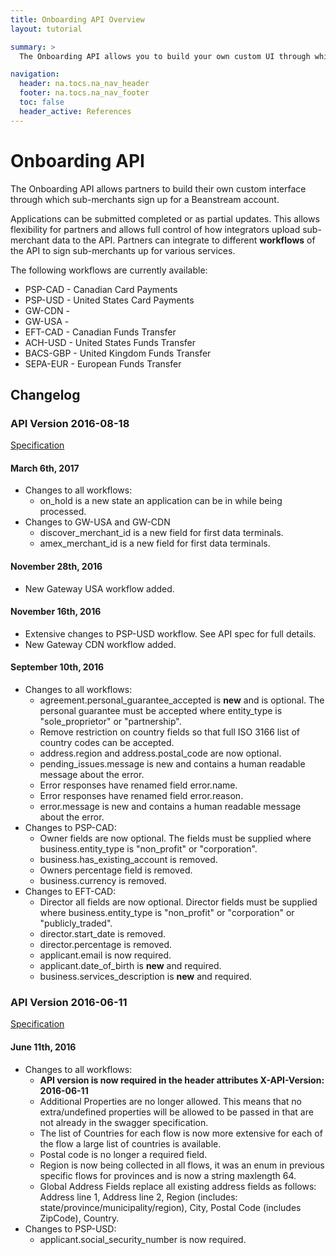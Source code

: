 ```yaml
---
title: Onboarding API Overview
layout: tutorial

summary: >
  The Onboarding API allows you to build your own custom UI through which a sub-merchants sign up for a Beanstream account or to reuse the information already collected to create a lightweight integration.

navigation:
  header: na.tocs.na_nav_header
  footer: na.tocs.na_nav_footer
  toc: false
  header_active: References
---
```


# Onboarding API

The Onboarding API allows partners to build their own custom interface through which sub-merchants sign up for a Beanstream account.

Applications can be submitted completed or as partial updates. This allows flexibility for partners and allows full control of how integrators upload sub-merchant data to the API. Partners can integrate to different **workflows** of the API to sign sub-merchants up for various services.

The following workflows are currently available:
* PSP-CAD - Canadian Card Payments
* PSP-USD - United States Card Payments
* GW-CDN -
* GW-USA -
* EFT-CAD - Canadian Funds Transfer
* ACH-USD - United States Funds Transfer
* BACS-GBP - United Kingdom Funds Transfer
* SEPA-EUR - European Funds Transfer


## Changelog


### **API Version 2016-08-18**
[Specification](../v2016-08-18)

#### March 6th, 2017
* Changes to all workflows:
    * on_hold is a new state an application can be in while being processed.
* Changes to GW-USA and GW-CDN
    * discover_merchant_id is a new field for first data terminals.
    * amex_merchant_id is a new field for first data terminals.

#### November 28th, 2016
* New Gateway USA workflow added.

#### November 16th, 2016
* Extensive changes to PSP-USD workflow. See API spec for full details.
* New Gateway CDN workflow added.

#### September 10th, 2016
* Changes to all workflows:
    * agreement.personal_guarantee_accepted is **new** and is optional. The personal guarantee must be accepted where entity_type is "sole_proprietor" or "partnership".
    * Remove restriction on country fields so that full ISO 3166 list of country codes can be accepted.
    * address.region and address.postal_code are now optional.
    * pending_issues.message is new and contains a human readable message about the error.
    * Error responses have renamed field error.name.
    * Error responses have renamed field error.reason.
    * error.message is new and contains a human readable message about the error.
* Changes to PSP-CAD:
    * Owner fields are now optional. The fields must be supplied where business.entity_type is "non_profit" or "corporation".
    * business.has_existing_account is removed.
    * Owners percentage field is removed.
    * business.currency is removed.
* Changes to EFT-CAD:
    * Director all fields are now optional. Director fields must be supplied where business.entity_type is "non_profit" or "corporation" or "publicly_traded".
    * director.start_date is removed.
    * director.percentage is removed.
    * applicant.email is now required.
    * applicant.date_of_birth is **new** and required.
    * business.services_description is **new** and required.


### **API Version 2016-06-11**
[Specification](../v2016-06-11)

#### June 11th, 2016
* Changes to all workflows:
    *  **API version is now required in the header attributes X-API-Version: 2016-06-11**
    * Additional Properties are no longer allowed. This means that no extra/undefined properties will be allowed to be passed in that are not already in the swagger specification.
    * The list of Countries for each flow is now more extensive for each of the flow a large list of countries is available.
    * Postal code is no longer a required field.
    * Region is now being collected in all flows, it was an enum in previous specific flows for provinces and is now a string maxlength 64.
    * Global Address Fields replace all existing address fields as follows: Address line 1, Address line 2, Region (includes: state/province/municipality/region), City, Postal Code (includes ZipCode), Country.
* Changes to PSP-USD:
    * applicant.social_security_number is now required.

